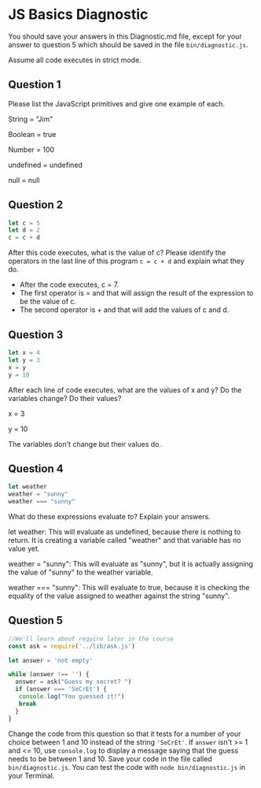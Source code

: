 # JS Basics Diagnostic

You should save your answers in this Diagnostic.md file, except for your answer to
question 5 which should be saved in the file `bin/diagnostic.js`.

Assume all code executes in strict mode.

## Question 1

Please list the JavaScript primitives and give one example of each.

String = "Jim"

Boolean = true

Number = 100

undefined = undefined

null = null

## Question 2

```js
let c = 5
let d = 2
c = c + d

```

After this code executes, what is the value of c?  Please identify the operators in the last line of this program `c = c + d` and explain what they do.

* After the code executes, c = 7.
* The first operator is = and that will assign the result of the expression to be the value of c.
* The second operator is + and that will add the values of c and d.


## Question 3

```js
let x = 4
let y = 3
x = y
y = 10
```

After each line of code executes, what are the values of x and y?  Do the variables change?  Do their values?

<!-- solution below -->
x = 3

y = 10

The variables don't change but their values do.

## Question 4

```js
let weather
weather = "sunny"
weather === "sunny"
```

What do these expressions evaluate to?  Explain your answers.

let weather: This will evaluate as undefined, because there is nothing to return. It is creating a variable called "weather" and that variable has no value yet.

weather = "sunny":  This will evaluate as "sunny", but it is actually assigning the value of "sunny" to the weather variable.

weather === "sunny": This will evaluate to true, because it is checking the equality of the value assigned to weather against the string "sunny".

## Question 5

```js
//We'll learn about require later in the course
const ask = require('../lib/ask.js')

let answer = 'not empty'

while (answer !== '') {
  answer = ask("Guess my secret? ")
  if (answer === 'SeCrEt') {
   console.log("You guessed it!")
   break
  }
}
```

Change the code from this question so that it tests for a number of your choice
between 1 and 10 instead of the string `'SeCrEt'`.  If `answer` isn't >= 1 and
<= 10, use `console.log` to display a message saying that the guess needs to
be between 1 and 10.  Save your code in the file called `bin/diagnostic.js`.
You can test the code with `node bin/diagnostic.js` in your Terminal.
